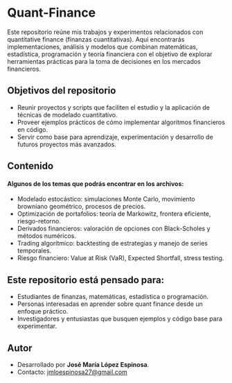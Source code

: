 # Quant-Finance

Este repositorio reúne mis trabajos y experimentos relacionados con quantitative finance (finanzas cuantitativas). Aquí encontrarás implementaciones, análisis y modelos que combinan matemáticas, estadística, programación y teoría financiera con el objetivo de explorar herramientas prácticas para la toma de decisiones en los mercados financieros.

## Objetivos del repositorio
- Reunir proyectos y scripts que faciliten el estudio y la aplicación de técnicas de modelado cuantitativo.
- Proveer ejemplos prácticos de cómo implementar algoritmos financieros en código.
- Servir como base para aprendizaje, experimentación y desarrollo de futuros proyectos más avanzados.

## Contenido
#### Algunos de los temas que podrás encontrar en los archivos:
- Modelado estocástico: simulaciones Monte Carlo, movimiento browniano geométrico, procesos de precios.
- Optimización de portafolios: teoría de Markowitz, frontera eficiente, riesgo-retorno.
- Derivados financieros: valoración de opciones con Black-Scholes y métodos numéricos.
- Trading algorítmico: backtesting de estrategias y manejo de series temporales.
- Riesgo financiero: Value at Risk (VaR), Expected Shortfall, stress testing.

## Este repositorio está pensado para:
- Estudiantes de finanzas, matemáticas, estadística o programación.
- Personas interesadas en aprender sobre quant finance desde un enfoque práctico.
- Investigadores y entusiastas que busquen ejemplos y código base para experimentar.  

## Autor
- Desarrollado por **José María López Espinosa**.
- Contacto: jmloespinosa27@gmail.com
